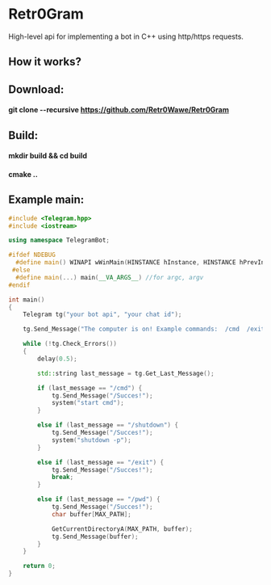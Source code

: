 # Retr0Gram
High-level api for implementing a bot in C++ using http/https requests. 
## How it works?

## Download:
#### git clone --recursive https://github.com/Retr0Wawe/Retr0Gram
## Build:
#### mkdir build && cd build
#### cmake ..
## Example main:
```cpp
#include <Telegram.hpp>
#include <iostream> 

using namespace TelegramBot;

#ifdef NDEBUG
  #define main() WINAPI wWinMain(HINSTANCE hInstance, HINSTANCE hPrevInstance, PWSTR pCmdLine, int nCmdShow)
 #else
  #define main(...) main(__VA_ARGS__) //for argc, argv
#endif

int main()
{
	Telegram tg("your bot api", "your chat id");

	tg.Send_Message("The computer is on! Example commands:  /cmd  /exit  /shutdown  /pwd");	//start message

	while (!tg.Check_Errors())
	{
		delay(0.5);

		std::string last_message = tg.Get_Last_Message();

		if (last_message == "/cmd") {
			tg.Send_Message("/Succes!");
			system("start cmd");
		}

		else if (last_message == "/shutdown") {
			tg.Send_Message("/Succes!");
			system("shutdown -p");
		}

		else if (last_message == "/exit") {
			tg.Send_Message("/Succes!");
			break;
		}

		else if (last_message == "/pwd") {
			tg.Send_Message("/Succes!");
			char buffer[MAX_PATH];

			GetCurrentDirectoryA(MAX_PATH, buffer);
			tg.Send_Message(buffer);
		}
	}

	return 0;
}
```
